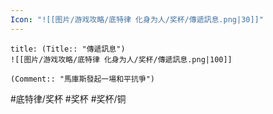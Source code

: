 ```yaml
---
Icon: "![[图片/游戏攻略/底特律 化身为人/奖杯/傳遞訊息.png|30]]"
---
```

```ad-common-bronze-trophy
title: (Title:: "傳遞訊息")
![[图片/游戏攻略/底特律 化身为人/奖杯/傳遞訊息.png|100]]

(Comment:: "馬庫斯發起一場和平抗爭")
```

#底特律/奖杯 #奖杯 #奖杯/铜
